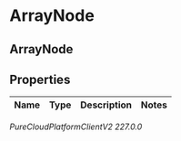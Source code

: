 # ArrayNode

## ArrayNode

## Properties

|Name | Type | Description | Notes|
|------------ | ------------- | ------------- | -------------|



_PureCloudPlatformClientV2 227.0.0_
